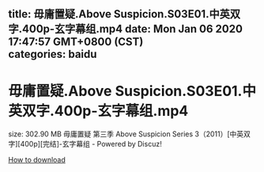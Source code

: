 
title: 毋庸置疑.Above Suspicion.S03E01.中英双字.400p-玄字幕组.mp4
date: Mon Jan 06 2020 17:47:57 GMT+0800 (CST)    
categories: baidu
---

# 毋庸置疑.Above Suspicion.S03E01.中英双字.400p-玄字幕组.mp4
size: 302.90 MB
 毋庸置疑 第三季 Above Suspicion Series 3（2011）[中英双字][400p][完结]-玄字幕组 - Powered by Discuz!
 

[How to download](https://bpcam.bemobtrk.com/go/2ceec3aa-1ca2-46d6-b9ff-aaa5c184517c?jno=1771)